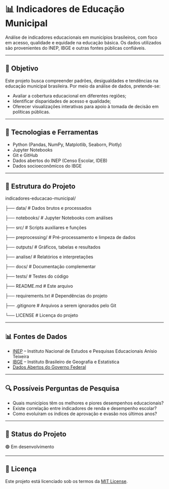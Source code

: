 # 📊 Indicadores de Educação Municipal

Análise de indicadores educacionais em municípios brasileiros, com foco em acesso, qualidade e equidade na educação básica. Os dados utilizados são provenientes do INEP, IBGE e outras fontes públicas confiáveis.

---

## 🎯 Objetivo

Este projeto busca compreender padrões, desigualdades e tendências na educação municipal brasileira. Por meio da análise de dados, pretende-se:

- Avaliar a cobertura educacional em diferentes regiões;
- Identificar disparidades de acesso e qualidade;
- Oferecer visualizações interativas para apoio à tomada de decisão em políticas públicas.

---

## 🧰 Tecnologias e Ferramentas

- Python (Pandas, NumPy, Matplotlib, Seaborn, Plotly)
- Jupyter Notebooks
- Git e GitHub
- Dados abertos do INEP (Censo Escolar, IDEB)
- Dados socioeconômicos do IBGE

---


## 📁 Estrutura do Projeto

indicadores-educacao-municipal/

├── data/ # Dados brutos e processados

├── notebooks/ # Jupyter Notebooks com análises

├── src/ # Scripts auxiliares e funções

├── preprocessing/ # Pré-processamento e limpeza de dados

├── outputs/ # Gráficos, tabelas e resultados

├── analise/ # Relatórios e interpretações

├── docs/ # Documentação complementar

├── tests/ # Testes do código

├── README.md # Este arquivo

├── requirements.txt # Dependências do projeto

├── .gitignore # Arquivos a serem ignorados pelo Git

└── LICENSE # Licença do projeto


---

## 📊 Fontes de Dados

- [INEP](https://www.gov.br/inep) – Instituto Nacional de Estudos e Pesquisas Educacionais Anísio Teixeira  
- [IBGE](https://www.ibge.gov.br) – Instituto Brasileiro de Geografia e Estatística  
- [Dados Abertos do Governo Federal](https://dados.gov.br)

---

## 🔍 Possíveis Perguntas de Pesquisa

- Quais municípios têm os melhores e piores desempenhos educacionais?
- Existe correlação entre indicadores de renda e desempenho escolar?
- Como evoluíram os índices de aprovação e evasão nos últimos anos?

---

## 📌 Status do Projeto

🟢 Em desenvolvimento

---

## 📄 Licença

Este projeto está licenciado sob os termos da [MIT License](./LICENSE).

